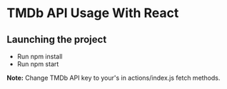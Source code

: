 # TMDb API Usage With React #

## Launching the project ##
* Run npm install
* Run npm start

**Note:** Change TMDb API key to your's in actions/index.js fetch methods.